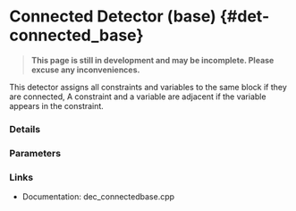 # Connected Detector (base) {#det-connected_base}
> **This page is still in development and may be incomplete. Please excuse any inconveniences.**

This detector assigns all constraints and variables to the same block if they are connected,
A constraint and a variable are adjacent if the variable appears in the constraint.

### Details

### Parameters

### Links
 * Documentation: dec_connectedbase.cpp
